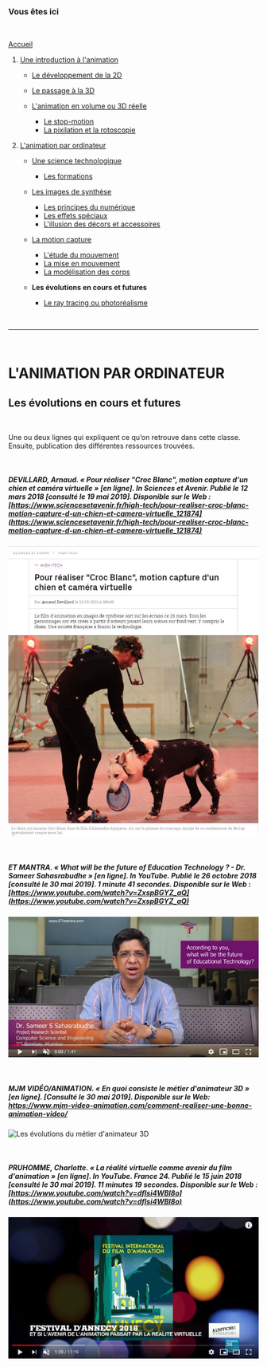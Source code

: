 <br/>

### Vous êtes ici

<br/>

[Accueil](index.md)

1. [Une introduction à l'animation](histoire.md)

    - [Le développement de la 2D](2d.md)
    - [Le passage à la 3D](3d.md)
    - [L'animation en volume ou 3D réelle](envolume.md)
    
        * [Le stop-motion](stopmotion.md)
        * [La pixilation et la rotoscopie](pixilation.md)

2. [L'animation par ordinateur](parordinateur.md)

    - [Une science technologique](science.md)
    
        * [Les formations](formation.md)
    
    - [Les images de synthèse](imagesdesynthèse.md)
    
        * [Les principes du numérique](numerique.md)
        * [Les effets spéciaux](effet.md)
        * [L'illusion des décors et accessoires](decor.md)
        
    - [La motion capture](motioncapture.md)
    
        * [L'étude du mouvement](etude.md)
        * [La mise en mouvement](mouvement.md)
        * [La modélisation des corps](corps.md)

    - **Les évolutions en cours et futures**
    
        * [Le ray tracing ou photoréalisme](photorealisme.md)
        
<br/>

--------------------------------------------------------

<br/>

# L'ANIMATION PAR ORDINATEUR
## Les évolutions en cours et futures

<br/>

Une ou deux lignes qui expliquent ce qu’on retrouve dans cette classe. Ensuite, publication des différentes ressources trouvées.

<br/>

##### DEVILLARD, Arnaud. « Pour réaliser "Croc Blanc", motion capture d'un chien et caméra virtuelle » [en ligne]. In _Sciences et Avenir_. Publié le 12 mars 2018 [consulté le 19 mai 2019]. Disponible sur le Web : [https://www.sciencesetavenir.fr/high-tech/pour-realiser-croc-blanc-motion-capture-d-un-chien-et-camera-virtuelle_121874](https://www.sciencesetavenir.fr/high-tech/pour-realiser-croc-blanc-motion-capture-d-un-chien-et-camera-virtuelle_121874)

![Pour réaliser "Croc Blanc", motion capture d'un chien et caméra virtuelle](images/mocaptext.JPG "Motion capture d'un chien")
![Pour réaliser "Croc Blanc", motion capture d'un chien et caméra virtuelle](images/mocapchien.JPG "Motion capture d'un chien")

<br/>

##### ET MANTRA. « What will be the future of Education Technology ? - Dr. Sameer Sahasrabudhe » [en ligne]. In YouTube. Publié le 26 octobre 2018 [consulté le 30 mai 2019]. 1 minute 41 secondes. Disponible sur le Web : [https://www.youtube.com/watch?v=ZxspBGYZ_aQ](https://www.youtube.com/watch?v=ZxspBGYZ_aQ)

![What will be the future of Education Technology ?](images/techeducationevolution.JPG "What will be the future of Education Technology ?")

<br/>

##### MJM VIDÉO/ANIMATION. « En quoi consiste le métier d'animateur 3D » [en ligne]. [Consulté le 30 mai 2019]. Disponible sur le Web: <https://www.mjm-video-animation.com/comment-realiser-une-bonne-animation-video/>

![Les évolutions du métier d'animateur 3D](images/évolution3d.JPG "En quoi consiste le métier d'animateur 3D")

<br/>

##### PRUHOMME, Charlotte. « La réalité virtuelle comme avenir du film d'animation » [en ligne]. In YouTube. _France 24_. Publié le 15 juin 2018  [consulté le 30 mai 2019]. 11 minutes 19 secondes. Disponible sur le Web : [https://www.youtube.com/watch?v=dflsi4WBl8o](https://www.youtube.com/watch?v=dflsi4WBl8o)

![La réalité virtuelle comme avenir du film d'animation](images/aveniranimation.JPG "La réalité virtuelle comme avenir du film d'animation")

<br/>
